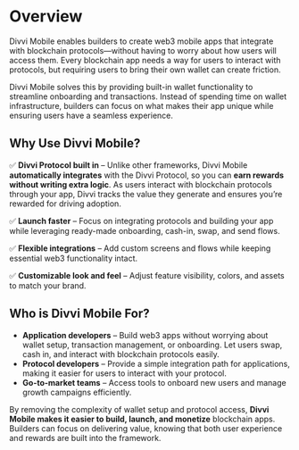 # Overview

Divvi Mobile enables builders to create web3 mobile apps that integrate with blockchain protocols—without having to worry about how users will access them. Every blockchain app needs a way for users to interact with protocols, but requiring users to bring their own wallet can create friction.

Divvi Mobile solves this by providing built-in wallet functionality to streamline onboarding and transactions. Instead of spending time on wallet infrastructure, builders can focus on what makes their app unique while ensuring users have a seamless experience.

## Why Use Divvi Mobile?

✅ **Divvi Protocol built in** – Unlike other frameworks, Divvi Mobile **automatically integrates** with the Divvi Protocol, so you can **earn rewards without writing extra logic**. As users interact with blockchain protocols through your app, Divvi tracks the value they generate and ensures you’re rewarded for driving adoption.

✅ **Launch faster** – Focus on integrating protocols and building your app while leveraging ready-made onboarding, cash-in, swap, and send flows.

✅ **Flexible integrations** – Add custom screens and flows while keeping essential web3 functionality intact.

✅ **Customizable look and feel** – Adjust feature visibility, colors, and assets to match your brand.

## Who is Divvi Mobile For?

- **Application developers** – Build web3 apps without worrying about wallet setup, transaction management, or onboarding. Let users swap, cash in, and interact with blockchain protocols easily.
- **Protocol developers** – Provide a simple integration path for applications, making it easier for users to interact with your protocol.
- **Go-to-market teams** – Access tools to onboard new users and manage growth campaigns efficiently.

By removing the complexity of wallet setup and protocol access, **Divvi Mobile makes it easier to build, launch, and monetize** blockchain apps. Builders can focus on delivering value, knowing that both user experience and rewards are built into the framework.
